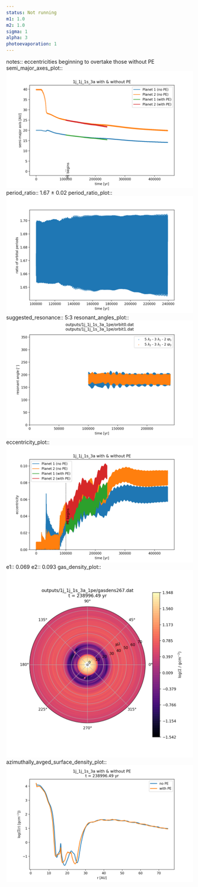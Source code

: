 ```yaml
---
status: Not running
m1: 1.0
m2: 1.0
sigma: 1
alpha: 3
photoevaporation: 1
---
```


notes:: eccentricities beginning to overtake those without PE
semi_major_axes_plot:: ![semi_major_axes_1j_1j_1s_3a_1pe.png](plots/semi_major_axes/semi_major_axes_1j_1j_1s_3a_1pe.png)
period_ratio:: 1.67 ± 0.02
period_ratio_plot:: ![period_ratio_1j_1j_1s_3a_1pe.png](plots/period_ratio/period_ratio_1j_1j_1s_3a_1pe.png)
suggested_resonance:: 5:3
resonant_angles_plot:: ![resonant_angles_1j_1j_1s_3a_1pe.png](plots/resonant_angles/resonant_angles_1j_1j_1s_3a_1pe.png)
eccentricity_plot:: ![eccentricity_1j_1j_1s_3a_1pe.png](plots/eccentricity/eccentricity_1j_1j_1s_3a_1pe.png)
e1:: 0.069
e2:: 0.093
gas_density_plot:: ![gas_density_1j_1j_1s_3a_1pe.png](plots/gas_density/gas_density_1j_1j_1s_3a_1pe.png)
azimuthally_avged_surface_density_plot:: ![azimuthally_avged_surface_density_1j_1j_1s_3a_1pe.png](plots/azimuthally_avged_surface_density/azimuthally_avged_surface_density_1j_1j_1s_3a_1pe.png)
